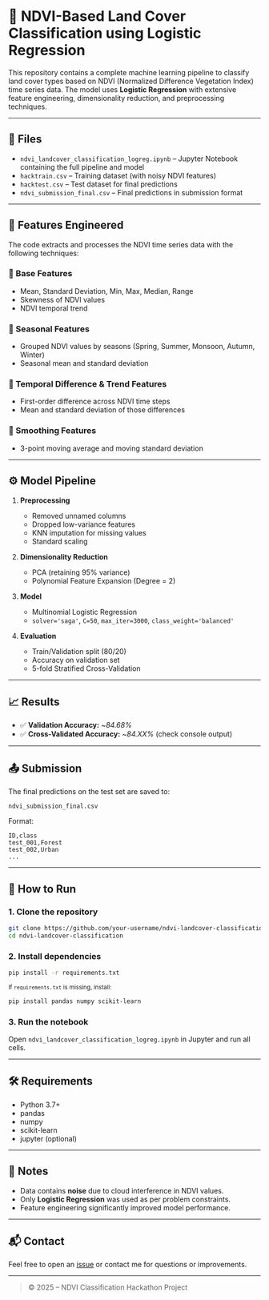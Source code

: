 # 🌿 NDVI-Based Land Cover Classification using Logistic Regression

This repository contains a complete machine learning pipeline to classify land cover types based on NDVI (Normalized Difference Vegetation Index) time series data. The model uses **Logistic Regression** with extensive feature engineering, dimensionality reduction, and preprocessing techniques.

---

## 📁 Files

- `ndvi_landcover_classification_logreg.ipynb` – Jupyter Notebook containing the full pipeline and model
- `hacktrain.csv` – Training dataset (with noisy NDVI features)
- `hacktest.csv` – Test dataset for final predictions
- `ndvi_submission_final.csv` – Final predictions in submission format

---

## 🧠 Features Engineered

The code extracts and processes the NDVI time series data with the following techniques:

### 🔹 Base Features
- Mean, Standard Deviation, Min, Max, Median, Range
- Skewness of NDVI values
- NDVI temporal trend

### 🔹 Seasonal Features
- Grouped NDVI values by seasons (Spring, Summer, Monsoon, Autumn, Winter)
- Seasonal mean and standard deviation

### 🔹 Temporal Difference & Trend Features
- First-order difference across NDVI time steps
- Mean and standard deviation of those differences

### 🔹 Smoothing Features
- 3-point moving average and moving standard deviation

---

## ⚙️ Model Pipeline

1. **Preprocessing**
   - Removed unnamed columns
   - Dropped low-variance features
   - KNN imputation for missing values
   - Standard scaling

2. **Dimensionality Reduction**
   - PCA (retaining 95% variance)
   - Polynomial Feature Expansion (Degree = 2)

3. **Model**
   - Multinomial Logistic Regression
   - `solver='saga'`, `C=50`, `max_iter=3000`, `class_weight='balanced'`

4. **Evaluation**
   - Train/Validation split (80/20)
   - Accuracy on validation set
   - 5-fold Stratified Cross-Validation

---

## 📈 Results

- ✅ **Validation Accuracy:** ~*84.68%*
- ✅ **Cross-Validated Accuracy:** ~*84.XX%* (check console output)

---

## 📤 Submission

The final predictions on the test set are saved to:

```
ndvi_submission_final.csv
```

Format:
```csv
ID,class
test_001,Forest
test_002,Urban
...
```

---

## 🚀 How to Run

### 1. Clone the repository
```bash
git clone https://github.com/your-username/ndvi-landcover-classification.git
cd ndvi-landcover-classification
```

### 2. Install dependencies
```bash
pip install -r requirements.txt
```

<sub>If `requirements.txt` is missing, install:</sub>
```bash
pip install pandas numpy scikit-learn
```

### 3. Run the notebook
Open `ndvi_landcover_classification_logreg.ipynb` in Jupyter and run all cells.

---

## 🛠️ Requirements

- Python 3.7+
- pandas
- numpy
- scikit-learn
- jupyter (optional)

---

## 📌 Notes

- Data contains **noise** due to cloud interference in NDVI values.
- Only **Logistic Regression** was used as per problem constraints.
- Feature engineering significantly improved model performance.

---

## 📬 Contact

Feel free to open an [issue](https://github.com/your-username/ndvi-landcover-classification/issues) or contact me for questions or improvements.

---

> © 2025 – NDVI Classification Hackathon Project
